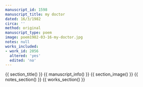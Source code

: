 ```yaml
---
manuscript_id: 1598
manuscript_title: my doctor
dated: 16/3/1982
circa: ''
method: original
manuscript_type: poem
image: poem1982-03-16-my-doctor.jpg
notes: null
works_included:
- work_id: 2056
  altered: 'yes'
  edited: 'no'
---
```


{{ section_title() }}
{{ manuscript_info() }}
{{ section_image() }}
{{ notes_section() }}
{{ works_section() }}
